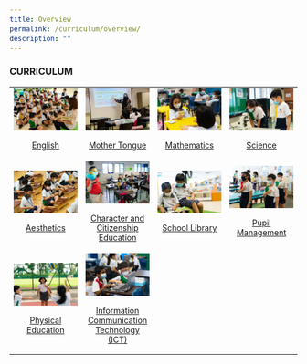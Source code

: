 ```yaml
---
title: Overview
permalink: /curriculum/overview/
description: ""
---
```

### CURRICULUM

<table width="100%">
	<tbody><tr>
		<td width="25%">
			<a href="/curriculum/english">
				<img src="/images/DSC00220.jpg">
				<p align="center"> English </p>
			</a>
		</td>
		<td width="25%">
			<a href="/curriculum/Mother-Tongue/overview">
				<img src="/images/DSC00304.jpg">
				<p align="center"> Mother Tongue </p>
			</a>
		</td>
		<td width="25%">
			<a href="/curriculum/mathematics">
				<img src="/images/DSC00138.jpg">
				<p align="center"> Mathematics </p>
			</a>
		</td>
		<td width="25%">
			<a href="/curriculum/science">
				<img src="/images/DSC00567.jpg">
				<p align="center"> Science </p>
			</a>
		</td>
	</tr>
	<tr>
		<td>
			<a href="/curriculum/aesthetics">
				<img src="/images/DSC00693.jpg">
				<p align="center"> Aesthetics </p>
			</a>
		</td>
		<td>
			<a href="/curriculum/CCE/overview">
				<img src="/images/DSB09868.jpg">
				<p align="center"> Character and Citizenship Education </p>
			</a>
		</td>
		<td>
			<a href="/curriculum/School-Library/overview">
				<img src="/images/DSC00372.jpg">
				<p align="center"> School Library </p>
			</a>
		</td>
		<td>
			<a href="/curriculum/pupil-management/overview">
				<img src="/images/DSC00299.jpg">
				<p align="center"> Pupil Management </p>
			</a>
		</td>
	</tr>
	<tr>
		<td>
			<a href="/curriculum/physical-education">
				<img src="/images/DSC00541.jpg">
				<p align="center"> Physical Education </p>
			</a>
		</td>
		<td>
			<a href="/curriculum/ict/overview">
				<img src="/images/DSC09565.jpg">
				<p align="center"> Information Communication Technology (ICT) </p>
			</a>
		</td>
		<td>		</td>
		<td>		</td>
	</tr>
</tbody></table>